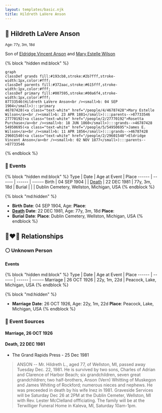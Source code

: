 ```yaml
---
layout: templates/basic.njk
title: Hildreth LaVere Anson
---
```

## 🔵 Hildreth LaVere Anson
<small>Age: 77y, 3m, 18d</small>

Son of [Eldridge Vincent Anson](/people/2/29601540) and [Mary Estelle Wilson](/people/4/46787428)

{% block "hidden md:block" %}
```mermaid
graph
classDef grands fill:#193cb8,stroke:#2b7fff,stroke-width:1px,color:#fff;
classDef parents fill:#372aac,stroke:#615fff,stroke-width:1px,color:#fff;
classDef primary fill:#007595,stroke:#00a6f4,stroke-width:1px,color:#fff;
87733546(Hildreth LaVere Anson<br /><small>b: 04 SEP 1904</small>):::primary
46787428(<a class="text-white" href="/people/4/46787428">Mary Estelle Wilson</a><br /><small>b: 23 APR 1881</small>):::parents-->87733546
27770192(<a class="text-white" href="/people/2/27770192">Rosetta Purchase</a><br /><small>b: 18 JUN 1860</small>):::grands-->46787428
54950695(<a class="text-white" href="/people/5/54950695">James E. Wilson</a><br /><small>b: 11 APR 1856</small>):::grands-->46787428
29601540(<a class="text-white" href="/people/2/29601540">Eldridge Vincent Anson</a><br /><small>b: 02 NOV 1877</small>):::parents-->87733546
```
{% endblock %}

### 📆 Events

{% block "hidden md:block" %}
Type | Date | Age at Event | Place
------ | ------ | ------ | ------
Birth | 04 SEP 1904 |  |
[Death](#event-event-3) | 22 DEC 1981 | 77y, 3m, 18d |
Burial |  |  | Dublin Cemetery, Wellston, Michigan, USA
{% endblock %}

{% block "md:hidden" %}
- **Birth**
**Date**: 04 SEP 1904, Age:
**Place**:
- **[Death](#event-event-3)**
**Date**: 22 DEC 1981, Age: 77y, 3m, 18d
**Place**:
- **Burial**
**Date**:
**Place**: Dublin Cemetery, Wellston, Michigan, USA
{% endblock %}

## 👩‍❤️‍👨 Relationships

### ⚪ Unknown Person

#### Events

{% block "hidden md:block" %}
Type | Date | Age at Event | Place
------ | ------ | ------ | ------
Marriage | 26 OCT 1926 | 22y, 1m, 22d | Peacock, Lake, Michigan, USA
{% endblock %}

{% block "md:hidden" %}
- **Marriage**
**Date**: 26 OCT 1926, Age: 22y, 1m, 22d
**Place**: Peacock, Lake, Michigan, USA
{% endblock %}

### 📰 Event Sources

#### <a id="event-family-0-event-0"></a> Marriage, 26 OCT 1926

#### <a id="event-event-3"></a> Death, 22 DEC 1981
* The Grand Rapids Press  - 25 Dec 1981
>   
  > ANSON -- Mr. Hildreth L., aged 77, of Wellston, MI, passed away Tuesday Dec. 22, 1981. He is survived by two sons, Charles of Adrian and Clarence of Harbor Beach; six grandchildren, seven great grandchildren; two half-brothers, Anson (Vern) Whitting of Muskegon and James Whiting of Rockford; numerous nieces and nephews. He was preceeded in death by his wife Inez in 1981. Graveside Services will be Saturday Dec 26 at 2PM at the Dublin Cemeter, Wellston, MI with Rev. Lester McClelland offficiating. The family will be at the Terwilliger Funeral Home in Kaleva, MI, Saturday 10am-1pm.

